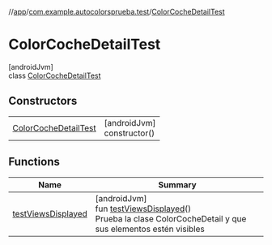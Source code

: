 //[app](../../../index.md)/[com.example.autocolorsprueba.test](../index.md)/[ColorCocheDetailTest](index.md)

# ColorCocheDetailTest

[androidJvm]\
class [ColorCocheDetailTest](index.md)

## Constructors

| | |
|---|---|
| [ColorCocheDetailTest](-color-coche-detail-test.md) | [androidJvm]<br>constructor() |

## Functions

| Name | Summary |
|---|---|
| [testViewsDisplayed](test-views-displayed.md) | [androidJvm]<br>fun [testViewsDisplayed](test-views-displayed.md)()<br>Prueba la clase ColorCocheDetail y que sus elementos estén visibles |
